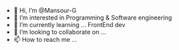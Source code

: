 - 👋 Hi, I’m @Mansour-G
- 👀 I’m interested in Programming & Software engineering
- 🌱 I’m currently learning ... FrontEnd dev
- 💞️ I’m looking to collaborate on ...
- 📫 How to reach me ... 

<!---
Mansour-G/Mansour-G is a ✨ special ✨ repository because its `README.md` (this file) appears on your GitHub profile.
You can click the Preview link to take a look at your changes.
--->
